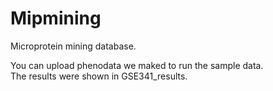 # Mipmining
Microprotein mining database.  
  
You can upload phenodata we maked to run the sample data.  
The results were shown in GSE341_results.
